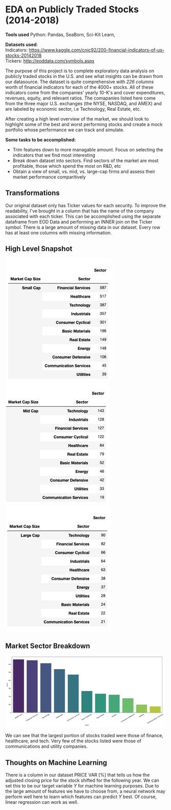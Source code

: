 # EDA on Publicly Traded Stocks (2014-2018)
**Tools used**
Python: Pandas, SeaBorn, Sci-Kit Learn, 

**Datasets used**: \
Indicators: https://www.kaggle.com/cnic92/200-financial-indicators-of-us-stocks-20142018 \
Tickers: http://eoddata.com/symbols.aspx

The purpose of this project is to complete exploratory data analysis on publicly traded stocks in the U.S. and see what insights can be drawn from our datasource. The dataset is quite comprehensive with *226 columns* worth of financial indicators for each of the 4000+ stocks. All of these indicators come from the companies' yearly 10-K's and cover expenditures, revenues, equity, and relevant ratios. The comapanies listed here come from the three major U.S. exchanges (the NYSE, NASDAQ, and AMEX) and are labeled by  economic sector, i.e Technology, Real Estate, etc.

After creating a high level overview of the market, we should look to highlight some of the best and worst performing stocks and create a mock portfolio whose performance we can track and simulate.

**Some tasks to be accomplished:**

* Trim features down to more managable amount. Focus on selecting the indicators that we find most interesting
* Break down dataset into sectors. Find sectors of the market are most profitable, those which spend the most on R&D, etc
* Obtain a view of small, vs. mid, vs. large-cap firms and assess their market performance comparitively

## Transformations

Our original dataset only has Ticker values for each security. To improve the readability, I've brought in a column that has the name of the company associated with each ticker. This can be accomplished using the separate dataframe from EOD Data and performing an INNER join on the Ticker symbol. There is a large amount of missing data in our dataset. Every row has at least one columns with missing information.

## High Level Snapshot
![MarketCaps](figures/s_caps.png)
![Mid Caps](figures/m_caps.png)
![Large Caps](figures/l_caps.png)

## Market Sector Breakdown
![SectorStockVolum](figures/StockVolume_Sector.png)

We can see that the largest portion of stocks traded were those of finance, healthcare, and tech. Very few of the stocks listed were those of communications and utility companies.

## Thoughts on Machine Learning

There is a column in our dataset PRICE VAR [%] that tells us how the adjusted closing price for the stock shifted for the following year. We can set this to be our target variable *Y* for machine learning purposes. Due to the large amount of features we have to choose from, a neural network may perform well here to learn which features can predict *Y* best. Of course, linear regression can work as well.